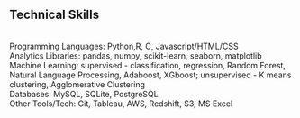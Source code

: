 ## Technical Skills

<br>
Programming Languages: Python,R, C, Javascript/HTML/CSS <br>
Analytics Libraries: pandas, numpy, scikit-learn, seaborn, matplotlib <br>
Machine Learning: supervised - classification, regression, Random Forest, Natural Language Processing, Adaboost, XGboost; unsupervised - K means clustering, Agglomerative Clustering <br>
Databases: MySQL, SQLite, PostgreSQL <br>
Other Tools/Tech: Git, Tableau, AWS, Redshift, S3, MS Excel <br>
<br>

